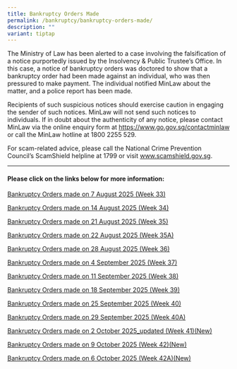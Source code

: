 ```yaml
---
title: Bankruptcy Orders Made
permalink: /bankruptcy/bankruptcy-orders-made/
description: ""
variant: tiptap
---
```

<p>The Ministry of Law has been alerted to a case involving the falsification
of a notice purportedly issued by the Insolvency &amp; Public Trustee’s
Office. In this case, a notice of bankruptcy orders was doctored to show
that a bankruptcy order had been made against an individual, who was then
pressured to make payment. The individual notified MinLaw about the matter,
and a police report has been made.</p>
<p>Recipients of such suspicious notices should exercise caution in engaging
the sender of such notices. MinLaw will not send such notices to individuals.
If in doubt about the authenticity of any notice, please contact MinLaw
via the online enquiry form at <a href="https://www.go.gov.sg/contactminlaw" rel="noopener nofollow" target="_blank">https://www.go.gov.sg/contactminlaw</a> or
call the MinLaw hotline at 1800 2255 529.</p>
<p>For scam-related advice, please call the National Crime Prevention Council’s
ScamShield helpline at 1799 or visit <a href="https://www.scamshield.gov.sg/" rel="noopener nofollow" target="_blank">www.scamshield.gov.sg</a>.</p>
<hr>
<h4><strong>Please click on the links below for more information:</strong></h4>
<p></p>
<p><a href="/files/BOs Made/Bankruptcy_Orders_made_on_7_August_2025__Week_33_.pdf" rel="noopener nofollow" target="_blank">Bankruptcy Orders made on 7 August 2025 (Week 33)</a>
</p>
<p><a href="/files/BOs Made/Bankruptcy_Orders_made_on_14_August_2025__Week_34_.pdf" rel="noopener nofollow" target="_blank">Bankruptcy Orders made on 14 August 2025 (Week 34)</a>
</p>
<p><a href="/files/BOs Made/Bankruptcy_Orders_made_on_21_August_2025__Week_35_.pdf" rel="noopener nofollow" target="_blank">Bankruptcy Orders made on 21 August 2025 (Week 35)</a>
</p>
<p><a href="/files/BOs Made/Bankruptcy_Orders_made_on_22_August_2025__Week_35A_.pdf" rel="noopener nofollow" target="_blank">Bankruptcy Orders made on 22 August 2025 (Week 35A)</a>
</p>
<p><a href="/files/BOs Made/Bankruptcy_Orders_made_on_28_August_2025__Week_36_.pdf" rel="noopener nofollow" target="_blank">Bankruptcy Orders made on 28 August 2025 (Week 36)</a>
</p>
<p><a href="/files/BOs Made/Bankruptcy_Orders_made_on_4_September_2025__Week_37_.pdf" rel="noopener nofollow" target="_blank">Bankruptcy Orders made on 4 September 2025 (Week 37)</a>
</p>
<p><a href="/files/BOs Made/Bankruptcy_Orders_made_on_11_September_2025__Week_38_.pdf" rel="noopener nofollow" target="_blank">Bankruptcy Orders made on 11 September 2025 (Week 38)</a>
</p>
<p><a href="/files/BOs Made/Bankruptcy_Orders_made_on_18_September_2025__Week_39_.pdf" rel="noopener nofollow" target="_blank">Bankruptcy Orders made on 18 September 2025 (Week 39)</a>
</p>
<p><a href="/files/BOs Made/Bankruptcy_Orders_made_on_25_September_2025__Week_40_.pdf" rel="noopener nofollow" target="_blank">Bankruptcy Orders made on 25 September 2025 (Week 40)</a>
</p>
<p><a href="/files/BOs Made/Bankruptcy_Orders_made_on_29_September_2025__Week_40A_.pdf" rel="noopener nofollow" target="_blank">Bankruptcy Orders made on 29 September 2025 (Week 40A)</a>
</p>
<p><a href="/files/BOs Made/Bankruptcy_Orders_made_on_2_October_2025_updated__Week_41_.pdf" rel="noopener nofollow" target="_blank">Bankruptcy Orders made on 2 October 2025_updated (Week 41)(New)</a>
</p>
<p><a href="/files/BOs Made/Bankruptcy_Orders_made_on_9_October_2025__Week_42_.pdf" rel="noopener nofollow" target="_blank">Bankruptcy Orders made on 9 October 2025 (Week 42)(New)</a>
</p>
<p><a href="/files/BOs Made/Bankruptcy_Orders_made_on_6_October_2025__Week_42A_.pdf" rel="noopener nofollow" target="_blank">Bankruptcy Orders made on 6 October 2025 (Week 42A)(New)</a>
</p>
<p></p>